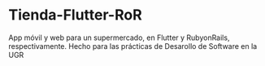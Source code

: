 # Tienda-Flutter-RoR
App móvil y web para un supermercado, en Flutter y RubyonRails, respectivamente.
Hecho para las prácticas de Desarollo de Software en la UGR

